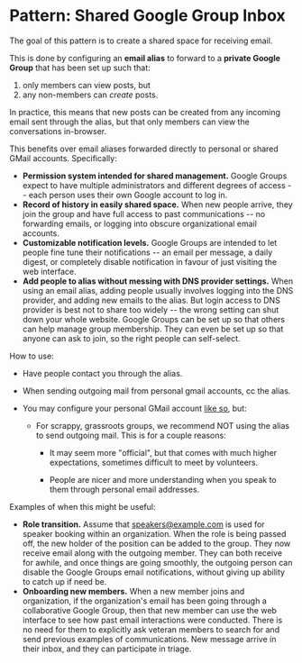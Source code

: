 # Pattern: Shared Google Group Inbox

The goal of this pattern is to create a shared space for receiving email.

This is done by configuring an **email alias** to forward to a **private Google Group** that has been set up such that:

1. only members can view posts, but
2. any non-members can _create_ posts.

In practice, this means that new posts can be created from any incoming email sent through the alias, but that only members can view the conversations in-browser.

This benefits over email aliases forwarded directly to personal or shared GMail accounts. Specifically:

* **Permission system intended for shared management.** Google Groups expect to have multiple administrators and different degrees of access -- each person uses their own Google account to log in.
* **Record of history in easily shared space.** When new people arrive, they join the group and have full access to past communications -- no forwarding emails, or logging into obscure organizational email accounts.
* **Customizable notification levels.** Google Groups are intended to let people fine tune their notifications -- an email per message, a daily digest, or completely disable notification in favour of just visiting the web interface.
* **Add people to alias without messing with DNS provider settings.** When using an email alias, adding people usually involves logging into the DNS provider, and adding new emails to the alias. But login access to DNS provider is best not to share too widely -- the wrong setting can shut down your whole website. Google Groups can be set up so that others can help manage group membership. They can even be set up so that anyone can ask to join, so the right people can self-select.

How to use:

* Have people contact you through the alias.
* When sending outgoing mail from personal gmail accounts, cc the alias.
* You may configure your personal GMail account [like so](https://webapps.stackexchange.com/questions/66228/add-new-alias-to-gmail-without-smtp-forwarding-only-address/72975#72975), but:

  * For scrappy, grassroots groups, we recommend NOT using the alias to send outgoing mail. This is for a couple reasons:

    * It may seem more "official", but that comes with much higher expectations, sometimes difficult to meet by volunteers.

    * People are nicer and more understanding when you speak to them through personal email addresses.

Examples of when this might be useful:

* **Role transition.** Assume that speakers@example.com is used for speaker booking within an organization. When the role is being passed off, the new holder of the position can be added to the group. They now receive email along with the outgoing member. They can both receive for awhile, and once things are going smoothly, the outgoing person can disable the Google Groups email notifications, without giving up ability to catch up if need be.
* **Onboarding new members.** When a new member joins and organization, if the organization's email has been going through a collaborative Google Group, then that new member can use the web interface to see how past email interactions were conducted. There is no need for them to explicitly ask veteran members to search for and send previous examples of communications. New message arrive in their inbox, and they can participate in triage.



